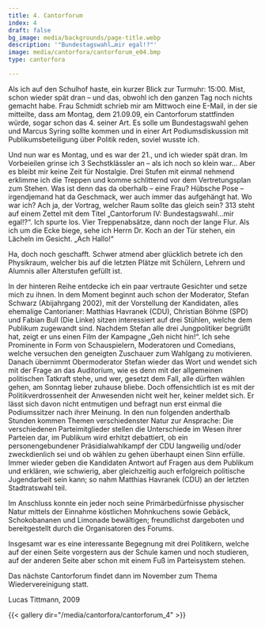 ```yaml
---
title: 4. Cantorforum
index: 4
draft: false
bg_image: media/backgrounds/page-title.webp
description: '"Bundestagswahl…mir egal!?"'
image: media/cantorfora/cantorforum_e04.bmp
type: cantorfora

---
```

Als ich auf den Schulhof haste, ein kurzer Blick zur Turmuhr: 15:00. Mist, schon wieder spät dran – und das, obwohl ich den ganzen Tag noch nichts gemacht habe. Frau Schmidt schrieb mir am Mittwoch eine E-Mail, in der sie mitteilte, dass am Montag, dem 21.09.09, ein Cantorforum stattfinden würde, sogar schon das 4. seiner Art. Es solle um Bundestagswahl gehen und Marcus Syring sollte kommen und in einer Art Podiumsdiskussion mit Publikumsbeteiligung über Politik reden, soviel wusste ich.

Und nun war es Montag, und es war der 21., und ich wieder spät dran. Im Vorbeieilen grinse ich 3 Sechstklässler an – als ich noch so klein war… Aber es bleibt mir keine Zeit für Nostalgie. Drei Stufen mit einmal nehmend erklimme ich die Treppen und komme schlitternd vor dem Vertretungsplan zum Stehen. Was ist denn das da oberhalb – eine Frau? Hübsche Pose – irgendjemand hat da Geschmack, wer auch immer das aufgehängt hat. Wo war ich? Ach ja, der Vortrag, welcher Raum sollte das gleich sein? 313 steht auf einem Zettel mit dem Titel „Cantorforum IV: Bundestagswahl…mir egal!?“. Ich spurte los. Vier Treppenabsätze, dann noch der lange Flur. Als ich um die Ecke biege, sehe ich Herrn Dr. Koch an der Tür stehen, ein Lächeln im Gesicht. „Ach Hallo!“

Ha, doch noch geschafft. Schwer atmend aber glücklich betrete ich den Physikraum, welcher bis auf die letzten Plätze mit Schülern, Lehrern und Alumnis aller Alterstufen gefüllt ist.

In der hinteren Reihe entdecke ich ein paar vertraute Gesichter und setze mich zu ihnen. In dem Moment beginnt auch schon der Moderator, Stefan Schwarz (Abijahrgang 2002), mit der Vorstellung der Kandidaten, alles ehemalige Cantorianer: Matthias Havranek (CDU), Christian Böhme (SPD) und Fabian Bull (Die Linke) sitzen interessiert auf drei Stühlen, welche dem Publikum zugewandt sind. Nachdem Stefan alle drei Jungpolitiker begrüßt hat, zeigt er uns einen Film der Kampagne „Geh nicht hin!“. Ich sehe Prominente in Form von Schauspielern, Moderatoren und Comedians, welche versuchen den geneigten Zuschauer zum Wahlgang zu motivieren. Danach übernimmt Obermoderator Stefan wieder das Wort und wendet sich mit der Frage an das Auditorium, wie es denn mit der allgemeinen politischen Tatkraft stehe, und wer, gesetzt dem Fall, alle dürften wählen gehen, am Sonntag lieber zuhause bliebe. Doch offensichtlich ist es mit der Politikverdrossenheit der Anwesenden nicht weit her, keiner meldet sich. Er lässt sich davon nicht entmutigen und befragt nun erst einmal die Podiumssitzer nach ihrer Meinung.
In den nun folgenden anderthalb Stunden kommen Themen verschiedenster Natur zur Ansprache: Die verschiedenen Parteimitglieder stellen die Unterschiede im Wesen ihrer Parteien dar, im Publikum wird erhitzt debattiert, ob ein personengebundener Präsidialwahlkampf der CDU langweilig und/oder zweckdienlich sei und ob wählen zu gehen überhaupt einen Sinn erfülle. Immer wieder geben die Kandidaten Antwort auf Fragen aus dem Publikum und erklären, wie schwierig, aber gleichzeitig auch erfolgreich politische Jugendarbeit sein kann; so nahm Matthias Havranek (CDU) an der letzten Stadtratswahl teil.

Im Anschluss konnte ein jeder noch seine Primärbedürfnisse physischer Natur mittels der Einnahme köstlichen Mohnkuchens sowie Gebäck, Schokobananen und Limonade bewältigen; freundlichst dargeboten und bereitgestellt durch die Organisatoren des Forums.

Insgesamt war es eine interessante Begegnung mit drei Politikern, welche auf der einen Seite vorgestern aus der Schule kamen und noch studieren, auf der anderen Seite aber schon mit einem Fuß im Parteisystem stehen.

Das nächste Cantorforum findet dann im November zum Thema Wiedervereinigung statt.

Lucas Tittmann, 2009

{{< gallery dir="/media/cantorfora/cantorforum_4" >}}
